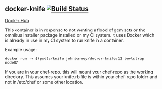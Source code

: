 ## docker-knife [![Build Status](https://travis-ci.com/johnbarney/docker-knife.svg?branch=master)](https://travis-ci.com/johnbarney/docker-knife)

[Docker Hub](https://hub.docker.com/r/johnbarney/docker-knife/)

This container is in response to not wanting a flood of gem sets or the omnibus installer package installed on my CI system. It uses Docker which is already in use in my CI system to run knife in a container.

Example usage:

`docker run -v $(pwd):/knife johnbarney/docker-knife:12 bootstrap node07`

If you are in your chef-repo, this will mount your chef-repo as the working directory. This assumes your knife.rb file is within your chef-repo folder and not in /etc/chef or some other location.
